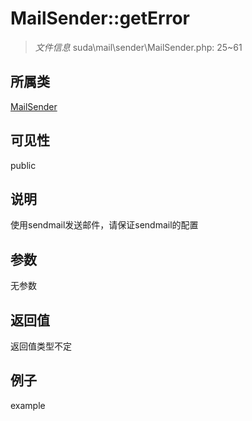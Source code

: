 # MailSender::getError



> *文件信息* suda\mail\sender\MailSender.php: 25~61

## 所属类 

[MailSender](../MailSender.md)

## 可见性

 public 

## 说明

使用sendmail发送邮件，请保证sendmail的配置


## 参数


无参数


## 返回值

返回值类型不定


## 例子

example